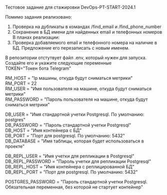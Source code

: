 Тестовое задание для стажировки DevOps-PT-START-2024.1

Помимо задания реализовано:  
1. Проверка на дубликаты в командах /find_email и /find_phone_number  
2. Сохранение в БД имени для найденных email и телефонных номеров  
В планах реализации:  
1. Проверка добавляемого email и телефонного номера на наличие в БД. Предложение его перезаписать с новым именем.  

В репозитории отстутвует файл .env, который нужен для запуска. Создайте его и укажите следующие переменные  
TOKEN="Токен бота Telegram"  

RM_HOST = "Ip машины, откуда будут сниматься метрики"  
RM_PORT = 22  
RM_USER = "Имя пользователя на машине, откуда будут сниматься метрики"  
RM_PASSWORD = "Пароль пользователя на машине, откуда будут сниматься метрики"  

DB_USER = "Имя стандартной учетки Postgresql. По умолчанию: postgres"  
DB_PASSWORD = "Пароль стандартной учетки Postgresql"  
DB_HOST = "Имя контейнера с БД"  
DB_PORT = "Порт для postgresql. По умолчанию: 5432"  
DB_DATABASE = "Имя таблицы, которая будет использоваться в проекте"  

DB_REPL_USER = "Имя учетки для репликации в Postgresql"  
DB_REPL_PASSWORD = "Пароль учетки для репликации Postgresql"  
DB_REPL_HOST = "Имя контейнера с реплицированной БД"  
DB_REPL_PORT = "Порт для postgresql. По умолчанию: 5432"  

POSTGRES_PASSWORD = "Пароль стандартной учетки Postgresql. Обязательная переменная, без которой не стартует контейнер"
